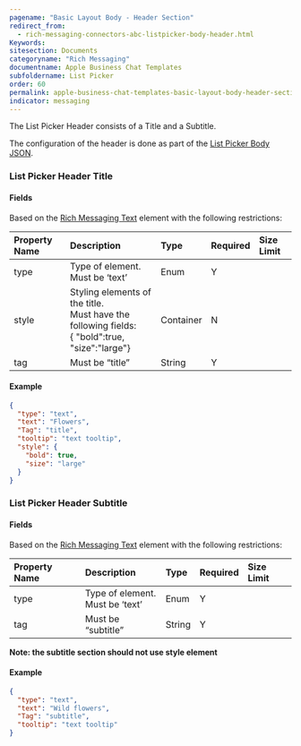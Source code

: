 ```yaml
---
pagename: "Basic Layout Body - Header Section"
redirect_from:
  - rich-messaging-connectors-abc-listpicker-body-header.html
Keywords:
sitesection: Documents
categoryname: "Rich Messaging"
documentname: Apple Business Chat Templates
subfoldername: List Picker
order: 60
permalink: apple-business-chat-templates-basic-layout-body-header-section.html
indicator: messaging
---
```


The List Picker Header consists of a Title and a Subtitle.

The configuration of the header is done as part of the [List Picker Body JSON](rich-messaging-connectors-abc-listpicker-body.html).

### List Picker Header Title

#### Fields

Based on the [Rich Messaging Text](rich-messaging-basic-elements-text.html) element with the following restrictions:

| Property Name | Description | Type | Required | Size Limit |
| :--- | :--- | :--- | :--- | :--- |
| type | Type of element. <br/> Must be ‘text’ | Enum | Y |  |
| style | Styling elements of the title. </br>Must have the following fields:<br/>{ "bold":true,<br/>			"size":"large"}  | Container | N |  |
| tag | Must be “title” | String | Y |  |

#### Example

```json
{
  "type": "text",
  "text": "Flowers",
  "Tag": "title",
  "tooltip": "text tooltip",
  "style": {
    "bold": true,
    "size": "large"
  }
}
```

### List Picker Header Subtitle

#### Fields

Based on the [Rich Messaging Text](rich-messaging-basic-elements-text.html) element with the following restrictions:

| Property Name | Description | Type | Required | Size Limit |
| :--- | :--- | :--- | :--- | :--- |
| type | Type of element. <br/> Must be ‘text’ | Enum | Y |  |
| tag | Must be “subtitle” | String | Y |  |

**Note: the subtitle section should not use style element**

#### Example

```json
{
  "type": "text",
  "text": "Wild flowers",
  "Tag": "subtitle",
  "tooltip": "text tooltip"
}
```
